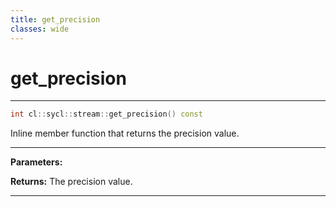 ```yaml
---
title: get_precision
classes: wide
---
```

# get_precision

---

```cpp
int cl::sycl::stream::get_precision() const
```


Inline member function that returns the precision value. 


---
**Parameters:**

**Returns:** The precision value. 

---
